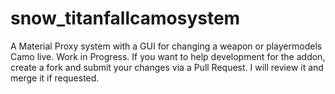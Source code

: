 # snow_titanfallcamosystem
A Material Proxy system with a GUI for changing a weapon or playermodels Camo live.
Work in Progress.
If you want to help development for the addon, create a fork and submit your changes via a Pull Request. I will review it and merge it if requested.
